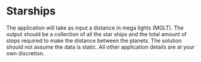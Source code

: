 # Starships
The application will take as input a distance in mega lights (MGLT). The output should be a collection of all the star ships and the total amount of stops required to make the distance between the planets.   The solution should not assume the data is static. All other application details are at your own discretion.
